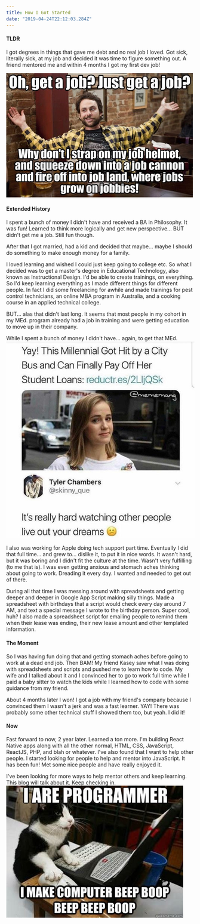 ```yaml
---
title: How I Got Started
date: "2019-04-24T22:12:03.284Z"
---
```

#### TLDR
I got degrees in things that gave me debt and no real job I loved. Got sick, literally sick, at my job and
decided it was time to figure something out. A friend mentored me and within 4 months I got my first dev job!

![Get A Job meme](./getajobmeme.jpeg)

#### Extended History
I spent a bunch of money I didn't have and received a BA in Philosophy. It was fun! 
Learned to think more logically and get new perspective... BUT didn't get me a job. Still fun though.

After that I got married, had a kid and decided that maybe... maybe I should do something to 
make enough money for a family.

I loved learning and wished I could just keep going to college etc. So what I decided was to 
get a master's degree in Educational Technology, also known as Instructional Design. I'd be 
able to create trainings, on everything. So I'd keep learning everything as I made different 
things for different people. In fact I did some freelancing for awhile and made trainings for 
pest control technicians, an online MBA program in Australia, and a cooking course in an 
applied technical college.

BUT... alas that didn't last long. It seems that most people in my cohort in my MEd. program 
already had a job in training and were getting education to move up in their company.

While I spent a bunch of money I didn't have... again, to get that MEd. 
![Get A Job meme](./studentloanmeme.jpeg)

I also was working for Apple doing tech support part time. Eventually I did that full time... and grew to... dislike 
it, to put it in nice words. It wasn't hard, but it was boring and I didn't fit the culture at the time. Wasn't very 
fulfilling (to me that is). I was even getting anxious and stomach aches thinking about going 
to work. Dreading it every day. I wanted and needed to get out of there.

During all that time I was messing around with spreadsheets and getting deeper and deeper in 
Google App Script making silly things. Made a spreadsheet with birthdays that a script would 
check every day around 7 AM, and text a special message I wrote to the birthday person. Super 
cool, huh? I also made a spreadsheet script for emailing people to remind them when their 
lease was ending, their new lease amount and other templated information.

#### The Moment
So I was having fun doing that and getting stomach aches before going to work at a dead end 
job. Then BAM! My friend Kasey saw what I was doing with spreadsheets and scripts and pushed 
me to learn how to code. My wife and I talked about it and I convinced her to go to work full 
time while I paid a baby sitter to watch the kids while I learned how to code with some 
guidance from my friend.

About 4 months later I won! I got a job with my friend's company because I convinced them I 
wasn't a jerk and was a fast learner. YAY! There was probably some other technical stuff I 
showed them too, but yeah. I did it!

#### Now
Fast forward to now, 2 year later. Learned a ton more. I'm building React Native apps along 
with all the other normal, HTML, CSS, JavaScript, ReactJS, PHP, and blah or whatever. I've also 
found that I want to help other people. I started looking for people to help and mentor into 
JavaScript. It has been fun! Met some nice people and have really enjoyed it.

I've been looking for more ways to help mentor others and keep learning. This blog will talk 
about it. Keep checking in.
![Get A Job meme](./iareprogrammermeme.jpeg)
